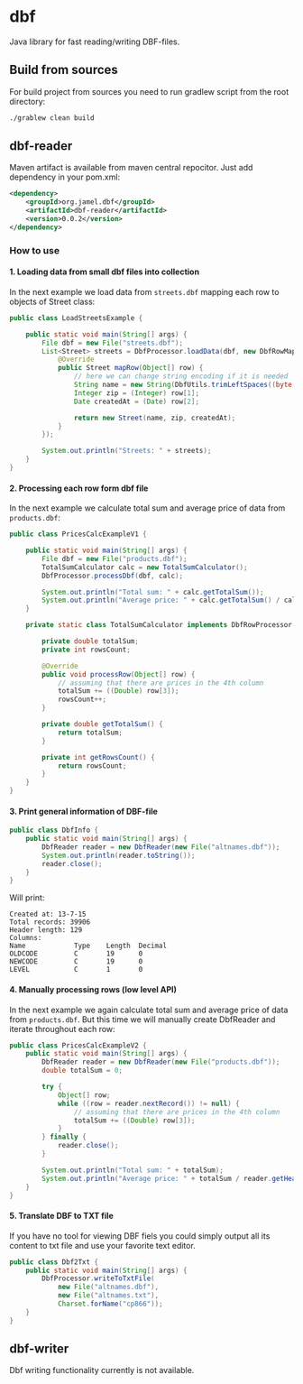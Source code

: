 # dbf

Java library for fast reading/writing DBF-files.

## Build from sources

For build project from sources you need to run gradlew script from the root directory:

```sh
./grablew clean build
```

## dbf-reader

Maven artifact is available from maven central repocitor. Just add dependency in your pom.xml:

```xml
<dependency>
    <groupId>org.jamel.dbf</groupId>
    <artifactId>dbf-reader</artifactId>
    <version>0.0.2</version>
</dependency>
```

### How to use

#### 1. Loading data from small dbf files into collection

In the next example we load data from `streets.dbf` mapping each row to objects of Street class:

```java
public class LoadStreetsExample {

    public static void main(String[] args) {
        File dbf = new File("streets.dbf");
        List<Street> streets = DbfProcessor.loadData(dbf, new DbfRowMapper<Street>() {
            @Override
            public Street mapRow(Object[] row) {
                // here we can change string encoding if it is needed
                String name = new String(DbfUtils.trimLeftSpaces((byte[]) row[0]));
                Integer zip = (Integer) row[1];
                Date createdAt = (Date) row[2];

                return new Street(name, zip, createdAt);
            }
        });

        System.out.println("Streets: " + streets);
    }
}
```

#### 2. Processing each row form dbf file

In the next example we calculate total sum and average price of data from `products.dbf`:

```java
public class PricesCalcExampleV1 {

    public static void main(String[] args) {
        File dbf = new File("products.dbf");
        TotalSumCalculator calc = new TotalSumCalculator();
        DbfProcessor.processDbf(dbf, calc);

        System.out.println("Total sum: " + calc.getTotalSum());
        System.out.println("Average price: " + calc.getTotalSum() / calc.getRowsCount());
    }

    private static class TotalSumCalculator implements DbfRowProcessor {

        private double totalSum;
        private int rowsCount;

        @Override
        public void processRow(Object[] row) {            
            // assuming that there are prices in the 4th column
            totalSum += ((Double) row[3]); 
            rowsCount++;
        }

        private double getTotalSum() {
            return totalSum;
        }

        private int getRowsCount() {
            return rowsCount;
        }
    }
}
```

#### 3. Print general information of DBF-file

```java
public class DbfInfo {
    public static void main(String[] args) {
        DbfReader reader = new DbfReader(new File("altnames.dbf"));
        System.out.println(reader.toString());
        reader.close();
    }
}
```

Will print:

```
Created at: 13-7-15
Total records: 39906
Header length: 129
Columns: 
Name            Type    Length  Decimal 
OLDCODE         C       19      0       
NEWCODE         C       19      0       
LEVEL           C       1       0 
```

#### 4. Manually processing rows (low level API)

In the next example we again calculate total sum and average price of data from `products.dbf`. But this time we will manually create DbfReader and iterate throughout each row:

```java
public class PricesCalcExampleV2 {
    public static void main(String[] args) {
        DbfReader reader = new DbfReader(new File("products.dbf"));
        double totalSum = 0;

        try {
            Object[] row;
            while ((row = reader.nextRecord()) != null) {
                // assuming that there are prices in the 4th column
                totalSum += ((Double) row[3]); 
            }
        } finally {
            reader.close();
        }

        System.out.println("Total sum: " + totalSum);
        System.out.println("Average price: " + totalSum / reader.getHeader().getNumberOfRecords());
    }
}
```

#### 5. Translate DBF to TXT file

If you have no tool for viewing DBF fiels you could simply output all its content to txt file and use your favorite text editor.

```java
public class Dbf2Txt {
    public static void main(String[] args) {
        DbfProcessor.writeToTxtFile(
            new File("altnames.dbf"), 
            new File("altnames.txt"),
            Charset.forName("cp866"));        
    }
}
```

## dbf-writer

Dbf writing functionality currently is not available.


